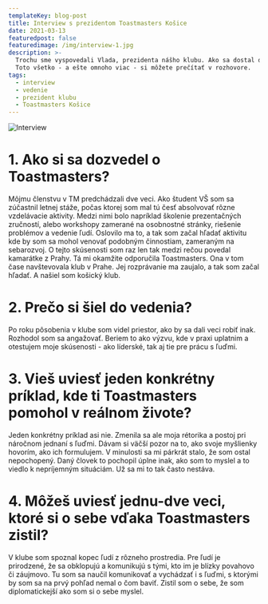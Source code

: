 ```yaml
---
templateKey: blog-post
title: Interview s prezidentom Toastmasters Košice
date: 2021-03-13
featuredpost: false
featuredimage: /img/interview-1.jpg
description: >-
  Trochu sme vyspovedali Vlada, prezidenta nášho klubu. Ako sa dostal do Toastmasters? Ako mu členstvo v klube pomohlo v reálnom živote? 
  Toto všetko - a ešte omnoho viac - si môžete prečítať v rozhovore.
tags:
  - interview
  - vedenie
  - prezident klubu
  - Toastmasters Košice
---
```

![Interview](/img/interview-1.jpg)

# 1. Ako si sa dozvedel o Toastmasters?
Môjmu členstvu v TM predchádzali dve veci. Ako študent VŠ som sa zúčastnil letnej stáže, počas ktorej som mal tú česť absolvovať rôzne vzdelávacie aktivity. Medzi nimi bolo napríklad školenie prezentačných zručností, alebo workshopy zamerané na osobnostné stránky, riešenie problémov a vedenie ľudí. Oslovilo ma to, a tak som začal hľadať aktivitu kde by som sa mohol venovať podobným činnostiam, zameraným na sebarozvoj. 
O tejto skúsenosti som raz len tak medzi rečou povedal kamarátke z Prahy. Tá mi okamžite odporučila Toastmasters. Ona v tom čase navštevovala klub v Prahe. Jej rozprávanie ma zaujalo, a tak som začal hľadať. A našiel som košický klub. 

# 2. Prečo si šiel do vedenia?
Po roku pôsobenia v klube som videl priestor, ako by sa dali veci robiť inak. Rozhodol som sa angažovať. Beriem to ako výzvu, kde v praxi uplatnim a otestujem moje skúsenosti - ako líderské, tak aj tie pre prácu s ľuďmi. 

# 3. Vieš uviesť jeden konkrétny príklad, kde ti Toastmasters pomohol v reálnom živote?
Jeden konkrétny príklad asi nie. Zmenila sa ale moja rétorika a postoj pri náročnom jednaní s ľuďmi. Dávam si väčší pozor na to, ako svoje myšlienky hovorím, ako ich formulujem. V minulosti sa mi párkrát stalo, že som ostal nepochopený. Daný človek to pochopil úplne inak, ako som to myslel a to viedlo k nepríjemným situáciám. Už sa mi to tak často nestáva. 

# 4. Môžeš uviesť jednu-dve veci, ktoré si o sebe vďaka Toastmasters zistil?
V klube som spoznal kopec ľudí z rôzneho prostredia. Pre ľudí je prirodzené, že sa obklopujú a komunikujú s tými, kto im je blízky povahovo či záujmovo. Tu som sa naučil komunikovať a vychádzať i s ľuďmi, s ktorými by som sa na prvý pohľad nemal o čom baviť.  Zistil som o sebe, že som diplomatickejší ako som si o sebe myslel.
